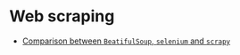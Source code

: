 # Web scraping

- [Comparison between `BeatifulSoup`, `selenium` and `scrapy`](https://towardsdatascience.com/web-scraping-with-beautiful-soup-selenium-or-scrapy-62c6f3545de7)